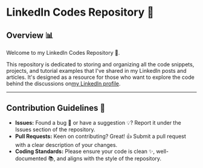 # LinkedIn Codes Repository 🚀
## Overview 📊
Welcome to my LinkedIn Codes Repository 🌟. 

This repository is dedicated to storing and organizing all the code snippets, projects, and tutorial examples that I've shared in my LinkedIn posts and articles. It's designed as a resource for those who want to explore the code behind the discussions on[my LinkedIn profile](https://www.linkedin.com/in/wwwacedo/).

---

## Contribution Guidelines 📝
- **Issues:** Found a bug 🐛 or have a suggestion 💡? Report it under the Issues section of the repository.
- **Pull Requests:** Keen on contributing? Great! 👍  Submit a pull request with a clear description of your changes.
- **Coding Standards:** Please ensure your code is clean ✨, well-documented 📚, and aligns with the style of the repository.